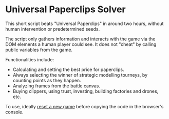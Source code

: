 # Universal Paperclips Solver

This short script beats "Universal Paperclips" in around two hours, without human intervention or predetermined seeds.

The script only gathers information and interacts with the game via the DOM elements a human player could see. It does not "cheat" by calling public variables from the game.

Functionalities include:

- Calculating and setting the best price for paperclips.
- Always selecting the winner of strategic modelling tourneys, by counting points as they happen.
- Analyzing frames from the battle canvas.
- Buying clippers, using trust, investing, building factories and drones, etc.

To use, ideally [reset a new game](https://universalpaperclips.gamepedia.com/Resetting_the_game) before copying the code in the browser's console.
